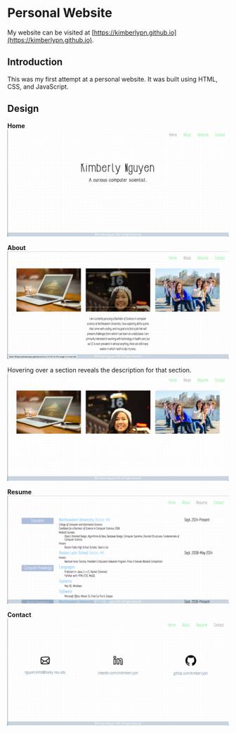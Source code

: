 # Personal Website

My website can be visited at [https://kimberlypn.github.io](https://kimberlypn.github.io).

## Introduction
This was my first attempt at a personal website. It was built using HTML, CSS,
and JavaScript.

## Design
**Home**
![Home Page](screenshots/home.png)

**About**
![About Page](screenshots/about.png)

Hovering over a section reveals the description for that section.
![About Page with Hover Effect](screenshots/about-with-hover.png)

**Resume**
![Resume Page](screenshots/resume.png)

**Contact**
![Contact Page](screenshots/contact.png)
